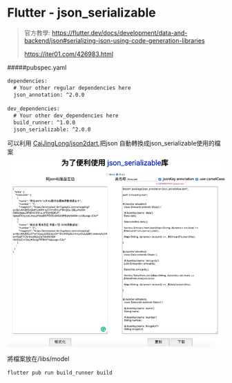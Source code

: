 # Flutter - json_serializable

> 官方教學: https://flutter.dev/docs/development/data-and-backend/json#serializing-json-using-code-generation-libraries
> 
> https://iter01.com/426983.html

#####pubspec.yaml
```
dependencies:
  # Your other regular dependencies here
  json_annotation: ^2.0.0

dev_dependencies:
  # Your other dev_dependencies here
  build_runner: ^1.0.0
  json_serializable: ^2.0.0
```

可以利用 [CaiJingLong/json2dart](https://caijinglong.github.io/json2dart/index_ch.html),把json 自動轉換成json_serializable使用的檔案
![](./media/15757790985647.jpg)

將檔案放在/libs/model
```
flutter pub run build_runner build
```

